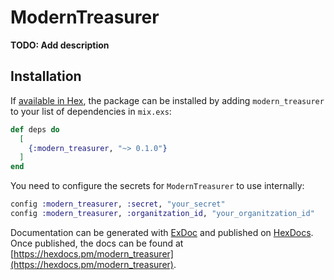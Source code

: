 # ModernTreasurer

**TODO: Add description**

## Installation

If [available in Hex](https://hex.pm/docs/publish), the package can be installed
by adding `modern_treasurer` to your list of dependencies in `mix.exs`:

```elixir
def deps do
  [
    {:modern_treasurer, "~> 0.1.0"}
  ]
end
```

You need to configure the secrets for `ModernTreasurer` to use internally:

```elixir
config :modern_treasurer, :secret, "your_secret"
config :modern_treasurer, :organitzation_id, "your_organitzation_id"
```

Documentation can be generated with [ExDoc](https://github.com/elixir-lang/ex_doc)
and published on [HexDocs](https://hexdocs.pm). Once published, the docs can
be found at [https://hexdocs.pm/modern_treasurer](https://hexdocs.pm/modern_treasurer).

